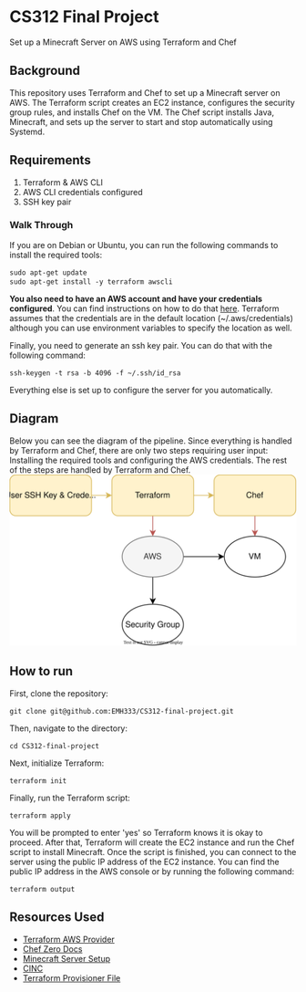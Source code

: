 # CS312 Final Project
Set up a Minecraft Server on AWS using Terraform and Chef

## Background
This repository uses Terraform and Chef to set up a Minecraft server on AWS. The Terraform script creates an EC2 instance, configures the security group rules, and installs Chef on the VM. The Chef script installs Java, Minecraft, and sets up the server to start and stop automatically using Systemd.

## Requirements

1. Terraform & AWS CLI
2. AWS CLI credentials configured
3. SSH key pair

### Walk Through
If you are on Debian or Ubuntu, you can run the following commands to install the required tools:
```
sudo apt-get update
sudo apt-get install -y terraform awscli
```

**You also need to have an AWS account and have your credentials configured**. You can find instructions on how to do that [here](https://docs.aws.amazon.com/cli/latest/userguide/cli-chap-configure.html).
Terraform assumes that the credentials are in the default location (~/.aws/credentials) although you can use environment variables to specify the location as well.

Finally, you need to generate an ssh key pair. You can do that with the following command:
```
ssh-keygen -t rsa -b 4096 -f ~/.ssh/id_rsa
```

Everything else is set up to configure the server for you automatically.


## Diagram
Below you can see the diagram of the pipeline. Since everything is handled by Terraform and Chef, there are only two steps requiring user input: Installing the required tools and configuring the AWS credentials. The rest of the steps are handled by Terraform and Chef.
![Diagram](./diagram.svg)

## How to run
First, clone the repository:
```
git clone git@github.com:EMH333/CS312-final-project.git
```

Then, navigate to the directory:
```
cd CS312-final-project
```

Next, initialize Terraform:
```
terraform init
```

Finally, run the Terraform script:
```
terraform apply
```

You will be prompted to enter 'yes' so Terraform knows it is okay to proceed. After that, Terraform will create the EC2 instance and run the Chef script to install Minecraft. Once the script is finished, you can connect to the server using the public IP address of the EC2 instance. You can find the public IP address in the AWS console or by running the following command:
```
terraform output
```

## Resources Used
- [Terraform AWS Provider](https://registry.terraform.io/providers/hashicorp/aws/latest/docs)
- [Chef Zero Docs](https://docs.chef.io/workstation/overview/)
- [Minecraft Server Setup](https://www.minecraft.net/en-us/download/server)
- [CINC](https://cinc.sh/start/chef/)
- [Terraform Provisioner File](https://developer.hashicorp.com/terraform/language/resources/provisioners/file)
